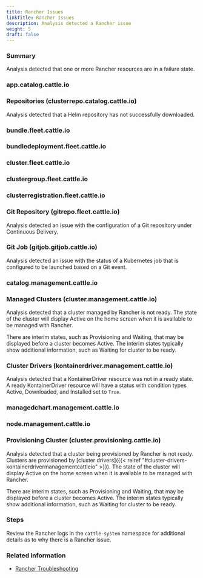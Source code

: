 ```yaml
---
title: Rancher Issues
linkTitle: Rancher Issues
description: Analysis detected a Rancher issue
weight: 5
draft: false
---
```


### Summary
Analysis detected that one or more Rancher resources are in a failure state.

### app.catalog.cattle.io

### Repositories (clusterrepo.catalog.cattle.io)
Analysis detected that a Helm repository has not successfully downloaded.

### bundle.fleet.cattle.io

### bundledeployment.fleet.cattle.io

### cluster.fleet.cattle.io

### clustergroup.fleet.cattle.io

### clusterregistration.fleet.cattle.io

### Git Repository (gitrepo.fleet.cattle.io)
Analysis detected an issue with the configuration of a Git repository under Continuous Delivery.

### Git Job (gitjob.gitjob.cattle.io)
Analysis detected an issue with the status of a Kubernetes job that is configured to be launched based on a Git event.

### catalog.management.cattle.io

### Managed Clusters (cluster.management.cattle.io)
Analysis detected that a cluster managed by Rancher is not ready. The state of the cluster will display Active on the home screen when it is available to be managed with Rancher.

There are interim states, such as Provisioning and Waiting, that may be displayed before a cluster becomes Active. The interim states typically show additional information, such as Waiting for cluster to be ready.

### Cluster Drivers (kontainerdriver.management.cattle.io)
Analysis detected that a KontainerDriver resource was not in a ready state. A ready KontainerDriver resource will have a status with condition types Active, Downloaded, and Installed set to `True`.

### managedchart.management.cattle.io

### node.management.cattle.io

### Provisioning Cluster (cluster.provisioning.cattle.io)
Analysis detected that a cluster being provisioned by Rancher is not ready. Clusters are provisioned by [cluster drivers]({{< relref "#cluster-drivers-kontainerdrivermanagementcattleio" >}}). The state of the cluster will display Active on the home screen when it is available to be managed with Rancher.

There are interim states, such as Provisioning and Waiting, that may be displayed before a cluster becomes Active. The interim states typically show additional information, such as Waiting for cluster to be ready.

### Steps
Review the Rancher logs in the `cattle-system` namespace for additional details as to why there is a Rancher issue.

### Related information
* [Rancher Troubleshooting](https://ranchermanager.docs.rancher.com/troubleshooting/)
